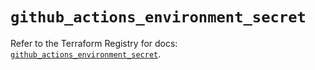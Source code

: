 # `github_actions_environment_secret`

Refer to the Terraform Registry for docs: [`github_actions_environment_secret`](https://registry.terraform.io/providers/integrations/github/5.43.0/docs/resources/actions_environment_secret).
